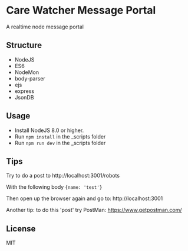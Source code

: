# Care Watcher Message Portal

A realtime node message portal

## Structure
- NodeJS
- ES6
- NodeMon
- body-parser
- ejs
- express
- JsonDB

## Usage
- Install NodeJS 8.0 or higher.
- Run `npm install` in the _scripts folder
- Run `npm run dev` in the _scripts folder

## Tips
Try to do a post to http://localhost:3001/robots

With the following body `{name: 'test'}`

Then open up the browser again and go to: http://localhost:3001

Another tip: to do this 'post' try PostMan: https://www.getpostman.com/

## License

MIT

